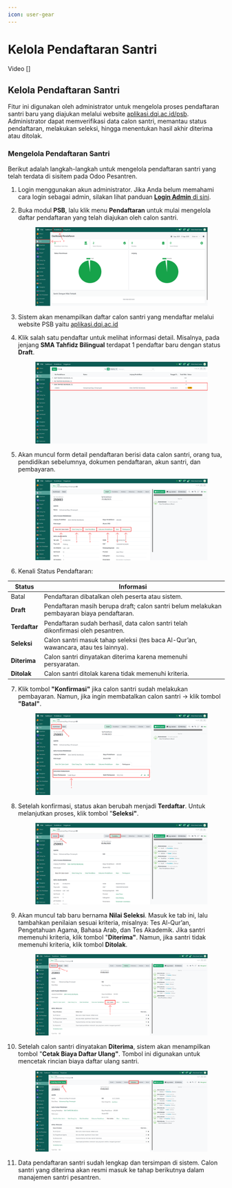 ```yaml
---
icon: user-gear
---
```


# Kelola Pendaftaran Santri

Video \[]

## Kelola Pendaftaran Santri

Fitur ini digunakan oleh administrator untuk mengelola proses pendaftaran santri baru yang diajukan melalui website [aplikasi.dqi.ac.id/psb](https://aplikasi.dqi.ac.id/psb). Administrator dapat memverifikasi data calon santri, memantau status pendaftaran, melakukan seleksi, hingga menentukan hasil akhir diterima atau ditolak.

### Mengelola Pendaftaran Santri

Berikut adalah langkah-langkah untuk mengelola pendaftaran santri yang telah terdata di sisitem pada Odoo Pesantren.

1. Login menggunakan akun administrator. Jika Anda belum memahami cara login sebagai admin, silakan lihat panduan [**Login Admin** di sini](../../panduan-login/login-admin.md).
2.  Buka modul **PSB**, lalu klik menu **Pendaftaran** untuk mulai mengelola daftar pendaftaran yang telah diajukan oleh calon santri.

    <figure><img src="../../.gitbook/assets/images-299.png" alt=""><figcaption></figcaption></figure>


3. Sistem akan menampilkan daftar calon santri yang mendaftar melalui website PSB yaitu [aplikasi.dqi.ac.id](https://aplikasi.dqi.ac.id/psb)
4.  Klik salah satu pendaftar untuk melihat informasi detail. Misalnya, pada jenjang **SMA Tahfidz Bilingual** terdapat 1 pendaftar baru dengan status **Draft**.

    <figure><img src="../../.gitbook/assets/images-300.png" alt=""><figcaption></figcaption></figure>


5.  Akan muncul form detail pendaftaran berisi data calon santri, orang tua, pendidikan sebelumnya, dokumen pendaftaran, akun santri, dan pembayaran.

    <figure><img src="../../.gitbook/assets/images-301.png" alt=""><figcaption></figcaption></figure>


6. Kenali Status Pendaftaran:

| Status        | Informasi                                                                                  |
| ------------- | ------------------------------------------------------------------------------------------ |
| Batal         | Pendaftaran dibatalkan oleh peserta atau sistem.                                           |
| **Draft**     | Pendaftaran masih berupa draft; calon santri belum melakukan pembayaran biaya pendaftaran. |
| **Terdaftar** | Pendaftaran sudah berhasil, data calon santri telah dikonfirmasi oleh pesantren.           |
| **Seleksi**   | Calon santri masuk tahap seleksi (tes baca Al-Qur’an, wawancara, atau tes lainnya).        |
| **Diterima**  | Calon santri dinyatakan diterima karena memenuhi persyaratan.                              |
| **Ditolak**   | Calon santri ditolak karena tidak memenuhi kriteria.                                       |

7.  Klik tombol **"Konfirmasi"** jika calon santri sudah melakukan pembayaran. Namun, jika ingin membatalkan calon santri -> klik tombol **"Batal"**.

    <figure><img src="../../.gitbook/assets/images-302.png" alt=""><figcaption></figcaption></figure>


8.  Setelah konfirmasi, status akan berubah menjadi **Terdaftar**. Untuk melanjutkan proses, klik tombol "**Seleksi"**.

    <figure><img src="../../.gitbook/assets/images-303.png" alt=""><figcaption></figcaption></figure>


9.  Akan muncul tab baru bernama **Nilai Seleksi**. Masuk ke tab ini, lalu tambahkan penilaian sesuai kriteria, misalnya:  Tes Al-Qur’an, Pengetahuan Agama, Bahasa Arab, dan Tes Akademik. Jika santri memenuhi kriteria, klik tombol "**Diterima"**. Namun, jika santri tidak memenuhi kriteria, klik tombol **Ditolak**.

    <figure><img src="../../.gitbook/assets/images-304.png" alt=""><figcaption></figcaption></figure>


10. Setelah calon santri dinyatakan **Diterima**, sistem akan menampilkan tombol "**Cetak Biaya Daftar Ulang"**. Tombol ini digunakan untuk mencetak rincian biaya daftar ulang santri.

    <figure><img src="../../.gitbook/assets/images-305.png" alt=""><figcaption></figcaption></figure>


11. Data pendaftaran santri sudah lengkap dan tersimpan di sistem. Calon santri yang diterima akan resmi masuk ke tahap berikutnya dalam manajemen santri pesantren.
